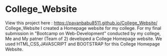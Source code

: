 # College_Website
View this project here : https://pavanbabu8511.github.io/College_Website/
College_Website I created a Homepage website for my college.
For my final submission in "Bootcamp on Web-Development" conducted by my college, Me and My patner (Team of 2) developed a College Homepage website.
We used HTML,CSS,JAVASCRIPT and BOOTSTRAP for this College Homepage Website.
